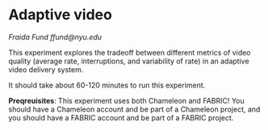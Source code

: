 # Adaptive video

_Fraida Fund ffund@nyu.edu_

This experiment explores the tradeoff between different metrics of video quality (average rate, interruptions, and variability of rate) in an adaptive video delivery system.

It should take about 60-120 minutes to run this experiment.

**Preqreuisites**: This experiment uses both Chameleon and FABRIC! You should have a Chameleon account and be part of a Chameleon project, and you should have a FABRIC account and be part of a FABRIC project. 
